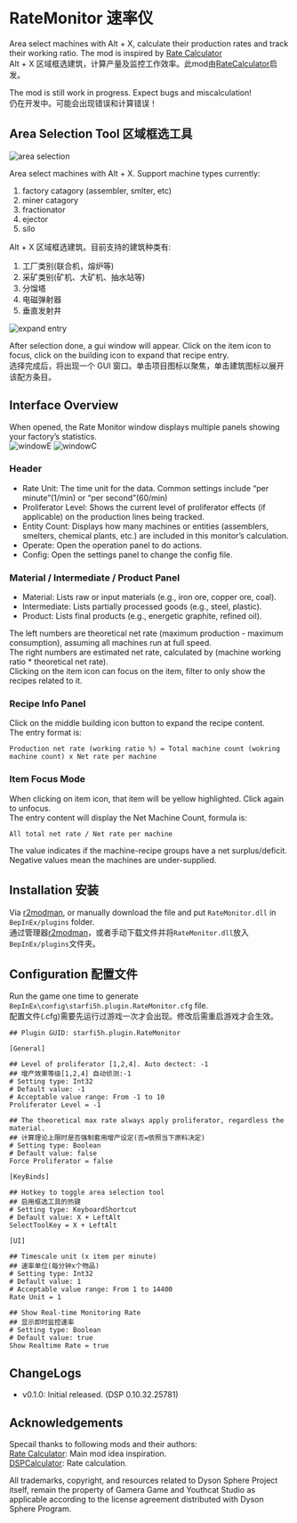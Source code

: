 # RateMonitor 速率仪

Area select machines with Alt + X, calculate their production rates and track their working ratio. The mod is inspired by [Rate Calculator](https://mods.factorio.com/mod/RateCalculator)  
Alt + X 区域框选建筑，计算产量及监控工作效率。此mod由[RateCalculator](https://mods.factorio.com/mod/RateCalculator)启发。  

The mod is still work in progress. Expect bugs and miscalculation!  
仍在开发中。可能会出现错误和计算错误！  

## Area Selection Tool 区域框选工具

![area selection](https://raw.githubusercontent.com/starfi5h/DSP_Mod_Support/dev/RateMonitor/img/select.gif)  

Area select machines with Alt + X. Support machine types currently:  
1. factory catagory (assembler, smlter, etc)
2. miner catagory
3. fractionator
4. ejector
5. silo

Alt + X 区域框选建筑。目前支持的建筑种类有:
1. 工厂类别(联合机，熔炉等)
2. 采矿类别(矿机、大矿机、抽水站等)
3. 分馏塔
4. 电磁弹射器
5. 垂直发射井

![expand entry](https://raw.githubusercontent.com/starfi5h/DSP_Mod_Support/dev/RateMonitor/img/expand.gif)  

After selection done, a gui window will appear. Click on the item icon to focus, click on the building icon to expand that recipe entry.  
选择完成后，将出现一个 GUI 窗口。单击项目图标以聚焦，单击建筑图标以展开该配方条目。  


## Interface Overview

When opened, the Rate Monitor window displays multiple panels showing your factory’s statistics.  
![windowE](https://raw.githubusercontent.com/starfi5h/DSP_Mod_Support/dev/RateMonitor/img/RM1-E.png)
![windowC](https://raw.githubusercontent.com/starfi5h/DSP_Mod_Support/dev/RateMonitor/img/RM1-C.png)

### Header

- Rate Unit: The time unit for the data. Common settings include “per minute”(1/min) or “per second”(60/min)  
- Proliferator Level: Shows the current level of proliferator effects (if applicable) on the production lines being tracked.  
- Entity Count: Displays how many machines or entities (assemblers, smelters, chemical plants, etc.) are included in this monitor’s calculation.  
- Operate: Open the operation panel to do actions.  
- Config: Open the settings panel to change the config file.  

### Material / Intermediate / Product Panel

- Material: Lists raw or input materials (e.g., iron ore, copper ore, coal).  
- Intermediate: Lists partially processed goods (e.g., steel, plastic).  
- Product: Lists final products (e.g., energetic graphite, refined oil).  
    
The left numbers are theoretical net rate (maximum production - maximum consumption), assuming all machines run at full speed.  
The right numbers are estimated net rate, calculated by (machine working ratio * theoretical net rate).  
Clicking on the item icon can focus on the item, filter to only show the recipes related to it.  

### Recipe Info Panel 

Click on the middle building icon button to expand the recipe content.  
The entry format is:  
```
Production net rate (working ratio %) = Total machine count (wokring machine count) x Net rate per machine  
```

### Item Focus Mode

When clicking on item icon, that item will be yellow highlighted. Click again to unfocus.  
The entry content will display the Net Machine Count, formula is:  
```
All total net rate / Net rate per machine  
```
The value indicates if the machine-recipe groups have a net surplus/deficit. Negative values mean the machines are under-supplied.  

## Installation 安装

Via [r2modman](https://dsp.thunderstore.io/package/ebkr/r2modman/), or manually download the file and put `RateMonitor.dll` in `BepInEx/plugins` folder.  
通过管理器[r2modman](https://dsp.thunderstore.io/package/ebkr/r2modman/)，或者手动下载文件并将`RateMonitor.dll`放入`BepInEx/plugins`文件夹。  

## Configuration 配置文件
Run the game one time to generate `BepInEx\config\starfi5h.plugin.RateMonitor.cfg` file.  
配置文件(.cfg)需要先运行过游戏一次才会出现。修改后需重启游戏才会生效。    

```
## Plugin GUID: starfi5h.plugin.RateMonitor

[General]

## Level of proliferator [1,2,4]. Auto dectect: -1
## 增产效果等级[1,2,4] 自动侦测:-1
# Setting type: Int32
# Default value: -1
# Acceptable value range: From -1 to 10
Proliferator Level = -1

## The theoretical max rate always apply proliferator, regardless the material.
## 计算理论上限时是否强制套用增产设定(否=依照当下原料决定)
# Setting type: Boolean
# Default value: false
Force Proliferator = false

[KeyBinds]

## Hotkey to toggle area selection tool
## 启用框选工具的热键
# Setting type: KeyboardShortcut
# Default value: X + LeftAlt
SelectToolKey = X + LeftAlt

[UI]

## Timescale unit (x item per minute)
## 速率单位(每分钟x个物品)
# Setting type: Int32
# Default value: 1
# Acceptable value range: From 1 to 14400
Rate Unit = 1

## Show Real-time Monitoring Rate
## 显示即时监控速率
# Setting type: Boolean
# Default value: true
Show Realtime Rate = true
```

## ChangeLogs
- v0.1.0: Initial released. (DSP 0.10.32.25781)  

## Acknowledgements

Specail thanks to following mods and their authors:  
[Rate Calculator](https://mods.factorio.com/mod/RateCalculator): Main mod idea inspiration.  
[DSPCalculator](https://thunderstore.io/c/dyson-sphere-program/p/jinxOAO/DSPCalculator/): Rate calculation.  

All trademarks, copyright, and resources related to Dyson Sphere Project itself, remain the property of Gamera Game and Youthcat Studio as applicable according to the license agreement distributed with Dyson Sphere Program.  